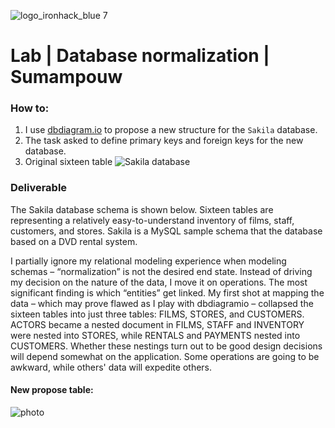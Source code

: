 ![logo_ironhack_blue 7](https://user-images.githubusercontent.com/23629340/40541063-a07a0a8a-601a-11e8-91b5-2f13e4e6b441.png)

# Lab | Database normalization | Sumampouw

### How to:

1. I use [dbdiagram.io](https://dbdiagram.io/home) to propose a new structure for the `Sakila` database.
2. The task asked to define primary keys and foreign keys for the new database.
3. Original sixteen table ![Sakila database](https://education-team-2020.s3-eu-west-1.amazonaws.com/data-analytics/3.4-lab-sakila-normalization.png)

### Deliverable

The Sakila database schema is shown below. Sixteen tables are representing a relatively easy-to-understand inventory of films, staff, customers, and stores. Sakila is a MySQL sample schema that the database based on a DVD rental system. 

I partially ignore my relational modeling experience when modeling schemas – “normalization” is not the desired end state. Instead of driving my decision on the nature of the data, I move it on operations. The most significant finding is which “entities” get linked. My first shot at mapping the data – which may prove flawed as I play with dbdiagramio – collapsed the sixteen tables into just three tables: FILMS, STORES, and CUSTOMERS. ACTORS became a nested document in FILMS, STAFF and INVENTORY were nested into STORES, while RENTALS and PAYMENTS nested into CUSTOMERS.   Whether these nestings turn out to be good design decisions will depend somewhat on the application. Some operations are going to be awkward, while others' data will expedite others.

#### New propose table: 
![photo](https://github.com/sumampouw/lab-database-normalization/blob/main/new_sakiladb_ss.png)
